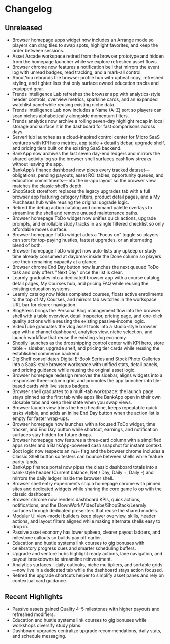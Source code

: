 # Changelog

## Unreleased
- Browser homepage apps widget now includes an Arrange mode so players can drag tiles to swap spots, highlight favorites, and keep the order between sessions.
- Asset Arcade workspace retired from the browser prototype and hidden from the homepage launcher while we explore refreshed asset flows.
- Browser chrome now features a notification bell that mirrors the event log with unread badges, read tracking, and a mark-all control.
- AboutYou rebrands the browser profile hub with upbeat copy, refreshed styling, and tighter lists that only surface owned education tracks and equipped gear.
- Trends Intelligence Lab refreshes the browser app with analytics-style header controls, overview metrics, sparkline cards, and an expanded watchlist panel while reusing existing niche data.
- Trends Intelligence Lab now includes a Name (A–Z) sort so players can scan niches alphabetically alongside momentum filters.
- Trends analytics now archive a rolling seven-day highlight recap in local storage and surface it in the dashboard for fast comparisons across days.
- ServerHub launches as a cloud-inspired control center for Micro SaaS ventures with KPI hero metrics, app table + detail sidebar, upgrade shelf, and pricing tiers built on the existing SaaS backend.
- BankApp now archives the last seven day-end ledgers and mirrors the shared activity log so the browser shell surfaces cashflow streaks without leaving the app.
- BankApp’s finance dashboard now pipes every tracked dataset—obligations, pending payouts, asset ROI tables, opportunity queues, and education commitments—into the in-app layout so the browser view matches the classic shell’s depth.
- ShopStack storefront replaces the legacy upgrades tab with a full browser app featuring category filters, product detail pages, and a My Purchases hub while reusing the original upgrade logic.
- Retired the debug action catalog and command palette overlays to streamline the shell and remove unused maintenance paths.
- Browser homepage ToDo widget now unifies quick actions, upgrade prompts, and enrollable study tracks in a single filtered checklist so only affordable moves surface.
- Browser homepage ToDo widget adds a "Focus on" toggle so players can sort for top-paying hustles, fastest upgrades, or an alternating blend of both.
- Browser homepage ToDo widget now auto-lists any upkeep or study time already consumed at daybreak inside the Done column so players see their remaining capacity at a glance.
- Browser chrome End Day button now launches the next queued ToDo task and only offers "Next Day" once the list is clear.
- Learnly graduates into a dedicated browser app with a course catalog, detail pages, My Courses hub, and pricing FAQ while reusing the existing education systems.
- Learnly catalog now hides completed courses, floats active enrollments to the top of My Courses, and mirrors tab switches in the workspace URL bar for clearer navigation.
- BlogPress brings the Personal Blog management flow into the browser shell with a table overview, detail inspector, pricing page, and one-click quality actions while reusing the existing passive-income logic.
- VideoTube graduates the vlog asset tools into a studio-style browser app with a channel dashboard, analytics view, niche selection, and launch workflow that reuse the existing vlog economy.
- Shopily launches as the dropshipping control center with KPI hero, store table + sidebar, upgrade shelf, and pricing tier cards while reusing the established commerce backend.
- DigiShelf consolidates Digital E-Book Series and Stock Photo Galleries into a SaaS-style browser workspace with unified stats, detail panels, and pricing guidance while reusing the original asset logic.
- Browser homepage redesign removes the sidebar, aligns widgets into a responsive three-column grid, and promotes the app launcher into tile-based cards with live status badges.
- Browser shell graduates to a multi-tab workspace: the launch page stays pinned as the first tab while apps like BankApp open in their own closable tabs and keep their state when you swap views.
- Browser launch view trims the hero headline, keeps repeatable quick tasks visible, and adds an inline End Day button when the action list is empty for faster wrap-ups.
- Browser homepage now launches with a focused ToDo widget, time tracker, and End Day button while shortcut, earnings, and notification surfaces stay hidden for future drops.
- Browser homepage now features a three-card column with a simplified apps roster and a BankApp-powered cash snapshot for instant context.
- Boot logic now respects an `?ui=` flag and the browser chrome includes a Classic Shell button so testers can bounce between shells while feature parity lands.
- BankApp finance portal now pipes the classic dashboard totals into a bank-style header (Current balance, Net / Day, Daily +, Daily -) and mirrors the daily ledger inside the browser shell.
- Browser shell entry experiments ship a homepage chrome with pinned sites and dedicated widgets while sharing the core game lo
op with the classic dashboard.
- Browser chrome now renders dashboard KPIs, quick actions, notifications, and the DownWork/VideoTube/ShopStack/Learnly surfaces through dedicated presenters that reuse the shared models.
- Modular UI view-model builders keep player overview, skills, header actions, and layout filters aligned while making alternate shells easy to drop in.
- Passive asset economy has lower upkeep, clearer payout ladders, and milestone callouts so builds pay off earlier.
- Education and hustle systems link courses to gig bonuses with celebratory progress cues and smarter scheduling buffers.
- Upgrade and venture hubs highlight ready actions, lane navigation, and payout breakdowns to streamline reinvestment.
- Analytics surfaces—daily outlooks, niche multipliers, and sortable grids—now live in a dedicated tab while the dashboard stays action focused.
- Retired the upgrade shortcuts helper to simplify asset panes and rely on contextual card guidance.

## Recent Highlights
- Passive assets gained Quality 4–5 milestones with higher payouts and refreshed modifiers.
- Education and hustle systems link courses to gig bonuses while workshops diversify study plans.
- Dashboard upgrades centralize upgrade recommendations, daily stats, and schedule messaging.
